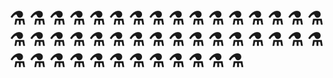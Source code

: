 # :alembic:  :alembic: :alembic: :alembic: :alembic: :alembic: :alembic: :alembic: :alembic: :alembic: :alembic: :alembic: :alembic: :alembic: :alembic: :alembic: :alembic: :alembic: :alembic: :alembic: :alembic: :alembic: :alembic: :alembic: :alembic: :alembic: :alembic: :alembic: :alembic: :alembic: :alembic: :alembic: :alembic: :alembic: :alembic: :alembic: :alembic: :alembic: :alembic: :alembic: :alembic: :alembic: :alembic: :alembic:
 